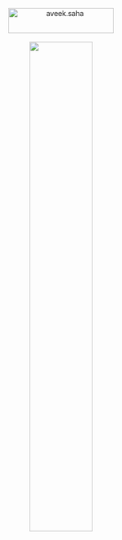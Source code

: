 

<p align="center">
  <a href="https://ko-fi.com/W7W2DTUIV"> <img align="center" src="https://cdn.ko-fi.com/cdn/kofi4.png?v=3" height="50" width="210" alt="aveek.saha" /></a>
  <br>
  <br>
  <img height="50%" width="auto" src ="https://github-readme-stats.vercel.app/api?username=xthrasherrr&show_icons=true&theme=gotham">
</p
